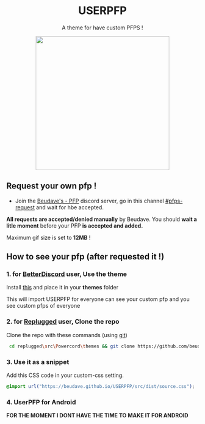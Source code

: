 <h1 align="center">USERPFP</h1>
<p align="center">A theme for have custom PFPS !</p>

<p align="center"><img height="350" align="center" src="https://cdn.discordapp.com/attachments/941739137038417940/989131870933508096/lv_0_20220622133603.gif"></p>

## Request your own pfp !
* Join the [Beudave's - PFP](https://discord.gg/52Nc5Qry4t) discord server, go in this channel [#pfps-request](https://discord.com/channels/910633360332849214/989123375064580177/) and wait for hbe accepted.

**All requests are accepted/denied manually** by Beudave. You should **wait a litle moment** before your PFP **is accepted and added.**

Maximum gif size is set to **12MB** !

## How to see your pfp (after requested it !)

### 1. for [BetterDiscord](https://betterdiscord.app/) user, Use the theme

Install [this](https://raw.githubusercontent.com/beudave/USERPFP/main/USERPFP.theme.css) and place it in your **themes** folder

This will import USERPFP for everyone can see your custom pfp and you see custom pfps of everyone
### 2. for [Replugged](https://replugged.dev/) user, Clone the repo

Clone the repo with these commands (using [git](https://git-scm.com/downloads))

```bash
 cd replugged\src\Powercord\themes && git clone https://github.com/beudave/USERPFP/
 ```

### 3. Use it as a snippet

Add this CSS code in your custom-css setting.

```css
@import url("https://beudave.github.io/USERPFP/src/dist/source.css");
```

### 4. UserPFP for Android
**FOR THE MOMENT I DONT HAVE THE TIME TO MAKE IT FOR ANDROID**
